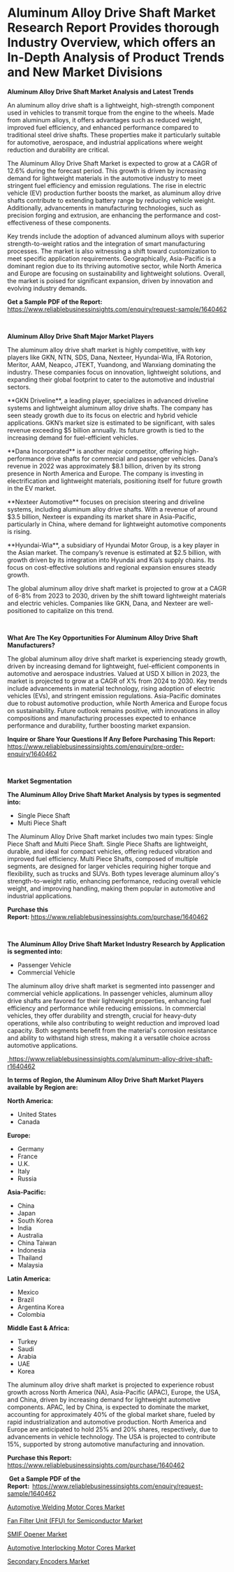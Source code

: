 <p><h1>Aluminum Alloy Drive Shaft Market Research Report Provides thorough Industry Overview, which offers an In-Depth Analysis of Product Trends and New Market Divisions</h1></p><p><strong>Aluminum Alloy Drive Shaft Market Analysis and Latest Trends</strong></p>
<p><p>An aluminum alloy drive shaft is a lightweight, high-strength component used in vehicles to transmit torque from the engine to the wheels. Made from aluminum alloys, it offers advantages such as reduced weight, improved fuel efficiency, and enhanced performance compared to traditional steel drive shafts. These properties make it particularly suitable for automotive, aerospace, and industrial applications where weight reduction and durability are critical.</p><p>The Aluminum Alloy Drive Shaft Market is expected to grow at a CAGR of 12.6% during the forecast period. This growth is driven by increasing demand for lightweight materials in the automotive industry to meet stringent fuel efficiency and emission regulations. The rise in electric vehicle (EV) production further boosts the market, as aluminum alloy drive shafts contribute to extending battery range by reducing vehicle weight. Additionally, advancements in manufacturing technologies, such as precision forging and extrusion, are enhancing the performance and cost-effectiveness of these components.</p><p>Key trends include the adoption of advanced aluminum alloys with superior strength-to-weight ratios and the integration of smart manufacturing processes. The market is also witnessing a shift toward customization to meet specific application requirements. Geographically, Asia-Pacific is a dominant region due to its thriving automotive sector, while North America and Europe are focusing on sustainability and lightweight solutions. Overall, the market is poised for significant expansion, driven by innovation and evolving industry demands.</p></p>
<p><strong>Get a Sample PDF of the Report:&nbsp;</strong> <a href="https://www.reliablebusinessinsights.com/enquiry/request-sample/1640462?utm_campaign=1117&utm_medium=2&utm_source=Github&utm_content=ia&utm_term=23012025&utm_id=aluminum-alloy-drive-shaft">https://www.reliablebusinessinsights.com/enquiry/request-sample/1640462</a></p>
<p>&nbsp;</p>
<p><strong>Aluminum Alloy Drive Shaft Major Market Players</strong></p>
<p><p>The aluminum alloy drive shaft market is highly competitive, with key players like GKN, NTN, SDS, Dana, Nexteer, Hyundai-Wia, IFA Rotorion, Meritor, AAM, Neapco, JTEKT, Yuandong, and Wanxiang dominating the industry. These companies focus on innovation, lightweight solutions, and expanding their global footprint to cater to the automotive and industrial sectors.</p><p>**GKN Driveline**, a leading player, specializes in advanced driveline systems and lightweight aluminum alloy drive shafts. The company has seen steady growth due to its focus on electric and hybrid vehicle applications. GKN’s market size is estimated to be significant, with sales revenue exceeding $5 billion annually. Its future growth is tied to the increasing demand for fuel-efficient vehicles.</p><p>**Dana Incorporated** is another major competitor, offering high-performance drive shafts for commercial and passenger vehicles. Dana’s revenue in 2022 was approximately $8.1 billion, driven by its strong presence in North America and Europe. The company is investing in electrification and lightweight materials, positioning itself for future growth in the EV market.</p><p>**Nexteer Automotive** focuses on precision steering and driveline systems, including aluminum alloy drive shafts. With a revenue of around $3.5 billion, Nexteer is expanding its market share in Asia-Pacific, particularly in China, where demand for lightweight automotive components is rising.</p><p>**Hyundai-Wia**, a subsidiary of Hyundai Motor Group, is a key player in the Asian market. The company’s revenue is estimated at $2.5 billion, with growth driven by its integration into Hyundai and Kia’s supply chains. Its focus on cost-effective solutions and regional expansion ensures steady growth.</p><p>The global aluminum alloy drive shaft market is projected to grow at a CAGR of 6-8% from 2023 to 2030, driven by the shift toward lightweight materials and electric vehicles. Companies like GKN, Dana, and Nexteer are well-positioned to capitalize on this trend.</p></p>
<p>&nbsp;</p>
<p><strong>What Are The Key Opportunities For Aluminum Alloy Drive Shaft Manufacturers?</strong></p>
<p><p>The global aluminum alloy drive shaft market is experiencing steady growth, driven by increasing demand for lightweight, fuel-efficient components in automotive and aerospace industries. Valued at USD X billion in 2023, the market is projected to grow at a CAGR of X% from 2024 to 2030. Key trends include advancements in material technology, rising adoption of electric vehicles (EVs), and stringent emission regulations. Asia-Pacific dominates due to robust automotive production, while North America and Europe focus on sustainability. Future outlook remains positive, with innovations in alloy compositions and manufacturing processes expected to enhance performance and durability, further boosting market expansion.</p></p>
<p><strong>Inquire or Share Your Questions If Any Before Purchasing This Report:</strong> <a href="https://www.reliablebusinessinsights.com/enquiry/pre-order-enquiry/1640462?utm_campaign=1117&utm_medium=2&utm_source=Github&utm_content=ia&utm_term=23012025&utm_id=aluminum-alloy-drive-shaft">https://www.reliablebusinessinsights.com/enquiry/pre-order-enquiry/1640462</a></p>
<p>&nbsp;</p>
<p><strong>Market Segmentation</strong></p>
<p><strong>The Aluminum Alloy Drive Shaft Market Analysis by types is segmented into:</strong></p>
<p><ul><li>Single Piece Shaft</li><li>Multi Piece Shaft</li></ul></p>
<p><p>The Aluminum Alloy Drive Shaft market includes two main types: Single Piece Shaft and Multi Piece Shaft. Single Piece Shafts are lightweight, durable, and ideal for compact vehicles, offering reduced vibration and improved fuel efficiency. Multi Piece Shafts, composed of multiple segments, are designed for larger vehicles requiring higher torque and flexibility, such as trucks and SUVs. Both types leverage aluminum alloy's strength-to-weight ratio, enhancing performance, reducing overall vehicle weight, and improving handling, making them popular in automotive and industrial applications.</p></p>
<p><strong>Purchase this Report:&nbsp;</strong><a href="https://www.reliablebusinessinsights.com/purchase/1640462?utm_campaign=1117&utm_medium=2&utm_source=Github&utm_content=ia&utm_term=23012025&utm_id=aluminum-alloy-drive-shaft">https://www.reliablebusinessinsights.com/purchase/1640462</a></p>
<p>&nbsp;</p>
<p><strong>The Aluminum Alloy Drive Shaft Market Industry Research by Application is segmented into:</strong></p>
<p><ul><li>Passenger Vehicle</li><li>Commercial Vehicle</li></ul></p>
<p><p>The aluminum alloy drive shaft market is segmented into passenger and commercial vehicle applications. In passenger vehicles, aluminum alloy drive shafts are favored for their lightweight properties, enhancing fuel efficiency and performance while reducing emissions. In commercial vehicles, they offer durability and strength, crucial for heavy-duty operations, while also contributing to weight reduction and improved load capacity. Both segments benefit from the material's corrosion resistance and ability to withstand high stress, making it a versatile choice across automotive applications.</p></p>
<p><a href="https://www.reliablebusinessinsights.com/aluminum-alloy-drive-shaft-r1640462?utm_campaign=1117&utm_medium=2&utm_source=Github&utm_content=ia&utm_term=23012025&utm_id=aluminum-alloy-drive-shaft">&nbsp;https://www.reliablebusinessinsights.com/aluminum-alloy-drive-shaft-r1640462</a></p>
<p><strong>In terms of Region, the Aluminum Alloy Drive Shaft Market Players available by Region are:</strong></p>
<p>
    <p> <strong> North America: </strong>
        <ul>
            <li>United States</li>
            <li>Canada</li>
        </ul>
        </p> 
    <p> <strong> Europe: </strong>
        <ul>
            <li>Germany</li>
            <li>France</li>
            <li>U.K.</li>
            <li>Italy</li>
            <li>Russia</li>
        </ul>
        </p> 
    <p> <strong> Asia-Pacific: </strong>
        <ul>
            <li>China</li>
            <li>Japan</li>
            <li>South Korea</li>
            <li>India</li>
            <li>Australia</li>
            <li>China Taiwan</li>
            <li>Indonesia</li>
            <li>Thailand</li>
            <li>Malaysia</li>
        </ul>
        </p> 
    <p> <strong> Latin America: </strong>
        <ul>
            <li>Mexico</li>
            <li>Brazil</li>
            <li>Argentina Korea</li>
            <li>Colombia</li>
        </ul>
        </p> 
    <p> <strong> Middle East & Africa: </strong>
        <ul>
            <li>Turkey</li>
            <li>Saudi</li>
            <li>Arabia</li>
            <li>UAE</li>
            <li>Korea</li>
        </ul>
    </p>
    </p>
<p><p>The aluminum alloy drive shaft market is projected to experience robust growth across North America (NA), Asia-Pacific (APAC), Europe, the USA, and China, driven by increasing demand for lightweight automotive components. APAC, led by China, is expected to dominate the market, accounting for approximately 40% of the global market share, fueled by rapid industrialization and automotive production. North America and Europe are anticipated to hold 25% and 20% shares, respectively, due to advancements in vehicle technology. The USA is projected to contribute 15%, supported by strong automotive manufacturing and innovation.</p></p>
<p><strong>Purchase this Report: </strong><a href="https://www.reliablebusinessinsights.com/purchase/1640462?utm_campaign=1117&utm_medium=2&utm_source=Github&utm_content=ia&utm_term=23012025&utm_id=aluminum-alloy-drive-shaft">https://www.reliablebusinessinsights.com/purchase/1640462</a></p>
<p>&nbsp;<strong>Get a Sample PDF of the Report:&nbsp;&nbsp;</strong><a href="https://www.reliablebusinessinsights.com/enquiry/request-sample/1640462?utm_campaign=1117&utm_medium=2&utm_source=Github&utm_content=ia&utm_term=23012025&utm_id=aluminum-alloy-drive-shaft">https://www.reliablebusinessinsights.com/enquiry/request-sample/1640462</a></p>
<p><strong></strong></p>
<p><p><a href="https://github.com/lehumiston1971679/Market-Research-Report-List-1/blob/main/automotive-welding-motor-cores-market.md?utm_campaign=1117&utm_medium=2&utm_source=Github&utm_content=ia&utm_term=23012025&utm_id=aluminum-alloy-drive-shaft">Automotive Welding Motor Cores Market</a></p><p><a href="https://www.linkedin.com/pulse/fan-filter-unit-ffu-semiconductor-market-size-experiencing-5k20e?utm_campaign=1117&utm_medium=2&utm_source=Github&utm_content=ia&utm_term=23012025&utm_id=aluminum-alloy-drive-shaft">Fan Filter Unit (FFU) for Semiconductor Market</a></p><p><a href="https://www.linkedin.com/pulse/in-depth-analysis-size-smif-opener-market-its-anticipated-by3oc?utm_campaign=1117&utm_medium=2&utm_source=Github&utm_content=ia&utm_term=23012025&utm_id=aluminum-alloy-drive-shaft">SMIF Opener Market</a></p><p><a href="https://github.com/rileymgdorcas/Market-Research-Report-List-1/blob/main/automotive-interlocking-motor-cores-market.md?utm_campaign=1117&utm_medium=2&utm_source=Github&utm_content=ia&utm_term=23012025&utm_id=aluminum-alloy-drive-shaft">Automotive Interlocking Motor Cores Market</a></p><p><a href="https://www.linkedin.com/pulse/secondary-encoders-ecosystem-mapping-innovation-value-ts8yc?utm_campaign=1117&utm_medium=2&utm_source=Github&utm_content=ia&utm_term=23012025&utm_id=aluminum-alloy-drive-shaft">Secondary Encoders Market</a></p></p>